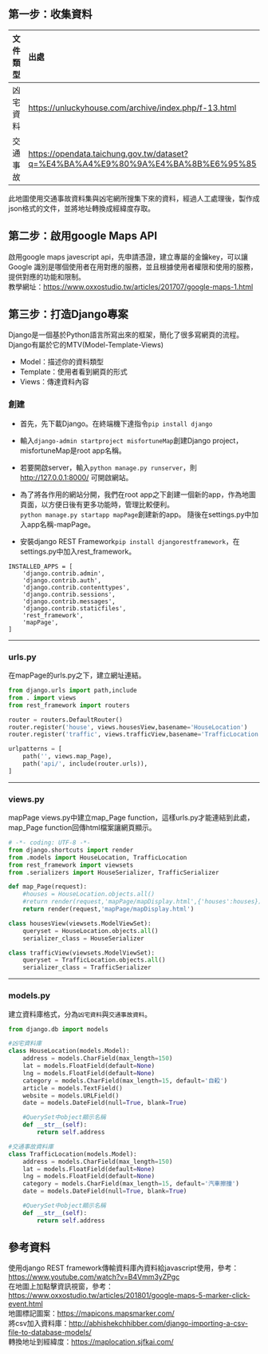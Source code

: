 ## 第一步：收集資料    
|文件類型|出處| 
|-------|:----| 
|凶宅資料|https://unluckyhouse.com/archive/index.php/f-13.html| 
|交通事故|https://opendata.taichung.gov.tw/dataset?q=%E4%BA%A4%E9%80%9A%E4%BA%8B%E6%95%85| 
  
此地圖使用交通事故資料集與凶宅網所搜集下來的資料，經過人工處理後，製作成json格式的文件，並將地址轉換成經緯度存取。 
  
  
## 第二步：啟用google Maps API  
啟用google maps javescript api，先申請憑證，建立專屬的金鑰key，可以讓 Google 識別是哪個使用者在用對應的服務，並且根據使用者權限和使用的服務，提供對應的功能和限制。  
教學網址：https://www.oxxostudio.tw/articles/201707/google-maps-1.html 
  
  
## 第三步：打造Django專案 
Django是一個基於Python語言所寫出來的框架，簡化了很多寫網頁的流程。 
Django有屬於它的MTV(Model-Template-Views)
+ Model：描述你的資料類型  
+ Template：使用者看到網頁的形式   
+ Views：傳達資料內容  
  
### 創建
+ 首先，先下載Django。在終端機下達指令`pip install django`   
  
+ 輸入`django-admin startproject misfortuneMap`創建Django project，misfortuneMap是root app名稱。  
    
+ 若要開啟server，輸入`python manage.py runserver`，則 http://127.0.0.1:8000/ 可開啟網站。  
  
+ 為了將各作用的網站分開，我們在root app之下創建一個新的app，作為地圖頁面，以方便日後有更多功能時，管理比較便利。  
`python manage.py startapp mapPage`創建新的app。 隨後在settings.py中加入app名稱-mapPage。
    
+ 安裝django REST Framework`pip install djangorestframework`，在settings.py中加入rest_framework。   
```
INSTALLED_APPS = [
    'django.contrib.admin',
    'django.contrib.auth',
    'django.contrib.contenttypes',
    'django.contrib.sessions',
    'django.contrib.messages',
    'django.contrib.staticfiles',
    'rest_framework',
    'mapPage',
]
```
---   
### urls.py 
在mapPage的urls.py之下，建立網址連結。  
```python
from django.urls import path,include
from . import views
from rest_framework import routers

router = routers.DefaultRouter()
router.register('house', views.housesView,basename='HouseLocation')
router.register('traffic', views.trafficView,basename='TrafficLocation')

urlpatterns = [
    path('', views.map_Page),
    path('api/', include(router.urls)),
]
```   
--- 
### views.py  
mapPage views.py中建立map_Page function，這樣urls.py才能連結到此處，map_Page function回傳html檔案讓網頁顯示。    
```python
# -*- coding: UTF-8 -*-
from django.shortcuts import render
from .models import HouseLocation, TrafficLocation
from rest_framework import viewsets
from .serializers import HouseSerializer, TrafficSerializer

def map_Page(request):
    #houses = HouseLocation.objects.all()
    #return render(request,'mapPage/mapDisplay.html',{'houses':houses})
    return render(request,'mapPage/mapDisplay.html')

class housesView(viewsets.ModelViewSet):
    queryset = HouseLocation.objects.all()
    serializer_class = HouseSerializer

class trafficView(viewsets.ModelViewSet):
    queryset = TrafficLocation.objects.all()
    serializer_class = TrafficSerializer
```   
---
### models.py 
建立資料庫格式，分為`凶宅資料`與`交通事故資料`。
```python
from django.db import models

#凶宅資料庫
class HouseLocation(models.Model):
    address = models.CharField(max_length=150)
    lat = models.FloatField(default=None)
    lng = models.FloatField(default=None)
    category = models.CharField(max_length=15, default='自殺')
    article = models.TextField()
    website = models.URLField()
    date = models.DateField(null=True, blank=True)

    #QuerySet中object顯示名稱
    def __str__(self):
        return self.address

#交通事故資料庫
class TrafficLocation(models.Model):
    address = models.CharField(max_length=150)
    lat = models.FloatField(default=None)
    lng = models.FloatField(default=None)
    category = models.CharField(max_length=15, default='汽車擦撞')
    date = models.DateField(null=True, blank=True)

    #QuerySet中object顯示名稱
    def __str__(self):
        return self.address
```




## 參考資料
使用django REST framework傳輸資料庫內資料給javascript使用，參考：https://www.youtube.com/watch?v=B4Vmm3yZPgc     
在地圖上加點擊資訊視窗，參考：https://www.oxxostudio.tw/articles/201801/google-maps-5-marker-click-event.html     
地圖標記圖案：https://mapicons.mapsmarker.com/     
將csv加入資料庫：http://abhishekchhibber.com/django-importing-a-csv-file-to-database-models/    
轉換地址到經緯度：https://maplocation.sjfkai.com/    
